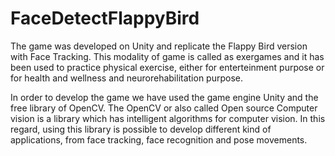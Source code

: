 # FaceDetectFlappyBird
 
The game was developed on Unity and replicate the Flappy Bird version with Face Tracking. This modality of game is called as exergames and it has been used to practice physical exercise, either for enterteinment purpose or for health and wellness and neurorehabilitation purpose.

In order to develop the game we have used the game engine Unity and the free library of OpenCV. The OpenCV or also called Open source Computer vision is a library which has intelligent algorithms for computer vision. In this regard, using this library is possible to develop different kind of applications, from face tracking, face recognition and pose movements. 
